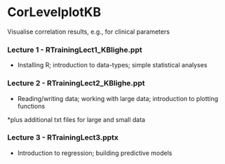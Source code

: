 # CorLevelplotKB
Visualise correlation results, e.g., for clinical parameters

<h3>Lecture 1 - RTrainingLect1_KBlighe.ppt</h3>
<ul><li>Installing R; introduction to data-types; simple statistical analyses</li></ul>

<h3>Lecture 2 - RTrainingLect2_KBlighe.ppt</h3>
<ul><li>Reading/writing data; working with large data; introduction to plotting functions</li></ul>
*plus additional txt files for large and small data

<h3>Lecture 3 - RTrainingLect3.pptx</h3>
<ul><li>Introduction to regression; building predictive models</li></ul>
